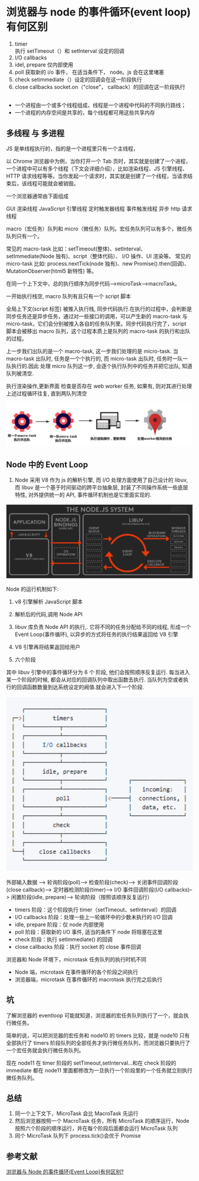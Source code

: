 # 浏览器与 node 的事件循环(event loop)有何区别

1. timer  
   执行 setTimeout（）和 setInterval 设定的回调
2. I/O callbacks
3. idel, prepare 仅内部使用
4. poll 获取新的 i/o 事件， 在适当条件下， node。js 会在这里堵塞
5. check setimmediate（）设定的回调会在这一阶段执行
6. close callbacks socket.on（"close"， callback）的回调在这一阶段执行

##

- 一个进程由一个或多个线程组成，线程是一个进程中代码的不同执行路线；
- 一个进程的内存空间是共享的，每个线程都可用这些共享内存

## 多线程 与 多进程

JS 是单线程执行的，指的是一个进程里只有一个主线程，

以 Chrome 浏览器中为例，当你打开一个 Tab 页时，其实就是创建了一个进程，一个进程中可以有多个线程（下文会详细介绍），比如渲染线程、JS 引擎线程、HTTP 请求线程等等。当你发起一个请求时，其实就是创建了一个线程，当请求结束后，该线程可能就会被销毁。

一个浏览器通常由下面组成

GUI 渲染线程
JavaScript 引擎线程
定时触发器线程
事件触发线程
异步 http 请求线程

macro（宏任务）队列和 micro（微任务）队列。宏任务队列可以有多个，微任务队列只有一个。

常见的 macro-task 比如：setTimeout(整体)、setInterval、 setImmediate(Node 独有)、script（整体代码）、 I/O 操作、UI 渲染等。
常见的 micro-task 比如: process.nextTick(node 独有)、new Promise().then(回调)、MutationObserver(html5 新特性) 等。

在同一个上下文中，总的执行顺序为同步代码—>microTask—>macroTask。

一开始执行栈空, macro 队列有且只有一个 script 脚本

全局上下文(script 标签) 被推入执行栈, 同步代码执行.在执行的过程中，会判断是同步任务还是异步任务，通过对一些接口的调用，可以产生新的 macro-task 与 micro-task，它们会分别被推入各自的任务队列里。同步代码执行完了，script 脚本会被移出 macro 队列，这个过程本质上是队列的 macro-task 的执行和出队的过程。

上一步我们出队的是一个 macro-task, 这一步我们处理的是 micro-task. 当 macro-task 出队时, 任务是一个个执行的, 而 micro-task 出队时, 任务时一队一队执行的.因此 处理 micro 队列这一步, 会逐个执行队列中的任务并把它出队, 知道队列被清空.

执行渲染操作,更新界面
检查是否存在 web worker 任务, 如果有, 则对其进行处理
上述过程循环往复, 直到两队列清空

![循环](./0081Kckwgy1gkebrqazpsj312g094myd.webp)

## Node 中的 Event Loop

1. Node 采用 V8 作为 js 的解析引擎, 而 I/O 处理方面使用了自己设计的 libuv, 而 libuv 是一个基于时间驱动的跨平台抽象层, 封装了不同操作系统一些底层特性, 对外提供统一的 API, 事件循环机制也是它里面实现的.

![Node运行](./0081Kckwgy1gkeca2f6jmj30xy0dq0w4.webp)

Node 的运行机制如下:

1. v8 引擎解析 JavaScript 脚本
2. 解析后的代码,调用 Node API
3. libuv 库负责 Node API 的执行,. 它将不同的任务分配给不同的线程, 形成一个 Event Loop(事件循环), 以异步的方式将任务的执行结果返回给 V8 引擎
4. V8 引擎再将结果返回给用户

5. 六个阶段

其中 libuv 引擎中的事件循环分为 6 个 阶段, 他们会按照顺序反复运行. 每当进入某一个阶段的时候, 都会从对应的回调队列中取出函数去执行. 当队列为空或者执行的回调函数数量到达系统设定的阙值.就会进入下一个阶段.

![事件循环](./0081Kckwgy1gkecl8258ej30mq0let96.webp)

外部输入数据 –> 轮询阶段(poll)–> 检查阶段(check)–> 关闭事件回调阶段(close callback)–> 定时器检测阶段(timer)–> I/O 事件回调阶段(I/O callbacks)–> 闲置阶段(idle, prepare)–> 轮询阶段（按照该顺序反复运行）

- timers 阶段：这个阶段执行 timer（setTimeout、setInterval）的回调
- I/O callbacks 阶段：处理一些上一轮循环中的少数未执行的 I/O 回调
- idle, prepare 阶段：仅 node 内部使用
- poll 阶段：获取新的 I/O 事件, 适当的条件下 node 将阻塞在这里
- check 阶段：执行 setImmediate() 的回调
- close callbacks 阶段：执行 socket 的 close 事件回调

浏览器和 Node 环境下，microtask 任务队列的执行时机不同

- Node 端，microtask 在事件循环的各个阶段之间执行
- 浏览器端，microtask 在事件循环的 macrotask 执行完之后执行

## 坑

了解浏览器的 eventloop 可能就知道，浏览器的宏任务队列执行了一个，就会执行微任务。

简单的说，可以把浏览器的宏任务和 node10 的 timers 比较，就是 node10 只有全部执行了 timers 阶段队列的全部任务才执行微任务队列，而浏览器只要执行了一个宏任务就会执行微任务队列。

现在 node11 在 timer 阶段的 setTimeout,setInterval…和在 check 阶段的 immediate 都在 node11 里面都修改为一旦执行一个阶段里的一个任务就立刻执行微任务队列。

## 总结

1. 同一个上下文下，MicroTask 会比 MacroTask 先运行
2. 然后浏览器按照一个 MacroTask 任务，所有 MicroTask 的顺序运行，Node 按照六个阶段的顺序运行，并在每个阶段后面都会运行 MicroTask 队列
3. 同个 MicroTask 队列下 process.tick()会优于 Promise

## 参考文献

[浏览器与 Node 的事件循环(Event Loop)有何区别?](https://blog.fundebug.com/2019/01/15/diffrences-of-browser-and-node-in-event-loop/)
